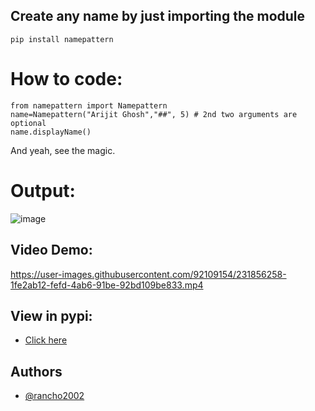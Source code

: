 ## Create any name by just importing the module

```
pip install namepattern
```

# How to code:
```
from namepattern import Namepattern
name=Namepattern("Arijit Ghosh","##", 5) # 2nd two arguments are optional
name.displayName()

```

And yeah, see the magic.

# Output:
![image](https://user-images.githubusercontent.com/92109154/236415440-3c4b739d-867f-41e6-8f2c-acba044989ed.png)


## Video Demo:
https://user-images.githubusercontent.com/92109154/231856258-1fe2ab12-fefd-4ab6-91be-92bd109be833.mp4

## View in pypi:
* <a href="https://pypi.org/project/namepattern/">Click here</a>


## Authors

- [@rancho2002](https://www.github.com/rancho2002/)



